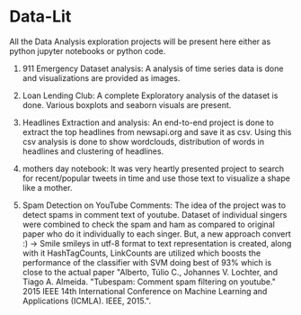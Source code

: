 # Data-Lit

All the Data Analysis exploration projects will be present here either as python jupyter notebooks or python code.

1. 911 Emergency Dataset analysis:
A analysis of time series data is done and visualizations are provided as images.

2. Loan Lending Club:
A complete Exploratory analysis of the dataset is done. Various boxplots and seaborn visuals are present.

3. Headlines Extraction and analysis:
An end-to-end project is done to extract the top headlines from newsapi.org and save it as csv. Using this csv analysis is done to show wordclouds, distribution of words in headlines and clustering of headlines.

4. mothers day notebook:
It was very heartly presented project to search for recent/popular tweets in time and use those text to visualize a shape like a mother.

5. Spam Detection on YouTube Comments:
The idea of the project was to detect spams in comment text of youtube. Dataset of individual singers were combined to check the spam and ham as compared to original paper who do it individually to each singer. But, a new approach convert :) -> Smile smileys in utf-8 format to text representation is created, along with it HashTagCounts, LinkCounts are utilized which boosts the performance of the classifier with SVM doing best of 93% which is close to the actual paper "Alberto, Túlio C., Johannes V. Lochter, and Tiago A. Almeida. "Tubespam: Comment spam filtering on youtube." 2015 IEEE 14th International Conference on Machine Learning and Applications (ICMLA). IEEE, 2015.".
